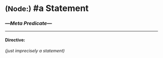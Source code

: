 # <small>(Node:)</small> \#a Statement
### —*Meta Predicate*—
---

#### Directive:
*(just imprecisely a statement)*